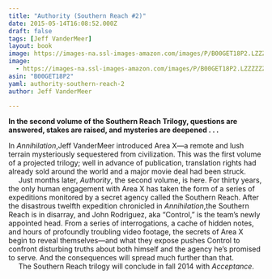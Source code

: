 ```yaml
---
title: "Authority (Southern Reach #2)"
date: 2015-05-14T16:08:52.000Z
draft: false
tags: [Jeff VanderMeer]
layout: book
image: https://images-na.ssl-images-amazon.com/images/P/B00GET18P2.LZZZZZZZ.jpg
image: 
  - https://images-na.ssl-images-amazon.com/images/P/B00GET18P2.LZZZZZZZ.jpg
asin: "B00GET18P2"
yaml: authority-southern-reach-2
author: Jeff VanderMeer

---
```



**In the second volume of the Southern Reach Trilogy, questions are answered, stakes are raised, and mysteries are deepened . . .**
  


In *Annihilation*,Jeff VanderMeer introduced Area X—a remote and lush terrain mysteriously sequestered from civilization. This was the first volume of a projected trilogy; well in advance of publication, translation rights had already sold around the world and a major movie deal had been struck.  
     Just months later, *Authority*, the second volume, is here. For thirty years, the only human engagement with Area X has taken the form of a series of expeditions monitored by a secret agency called the Southern Reach. After the disastrous twelfth expedition chronicled in *Annihilation*,the Southern Reach is in disarray, and John Rodriguez, aka “Control,” is the team’s newly appointed head. From a series of interrogations, a cache of hidden notes, and hours of profoundly troubling video footage, the secrets of Area X begin to reveal themselves—and what they expose pushes Control to confront disturbing truths about both himself and the agency he’s promised to serve. And the consequences will spread much further than that.  
     The Southern Reach trilogy will conclude in fall 2014 with *Acceptance*.